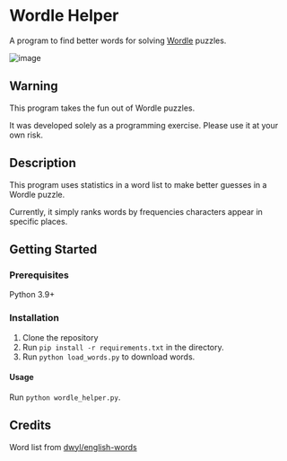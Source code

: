# Wordle Helper
A program to find better words for solving [Wordle](powerlanguage.co.uk) puzzles.

![image](https://user-images.githubusercontent.com/16577014/149848388-b9081cd1-2731-4b61-831d-f4536f88d421.png)

## Warning
This program takes the fun out of Wordle puzzles. 

It was developed solely as a programming exercise. Please use it at your own risk.

## Description
This program uses statistics in a word list to make better guesses in a Wordle puzzle.

Currently, it simply ranks words by frequencies characters appear in specific places.

## Getting Started
### Prerequisites
Python 3.9+
### Installation
1. Clone the repository
2. Run `pip install -r requirements.txt` in the directory.
3. Run `python load_words.py` to download words.
#### Usage
Run `python wordle_helper.py`.

## Credits
Word list from [dwyl/english-words](https://github.com/dwyl/english-words)

